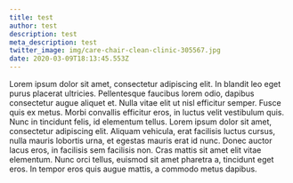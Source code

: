 ```yaml
---
title: test
author: test
description: test
meta_description: test
twitter_image: img/care-chair-clean-clinic-305567.jpg
date: 2020-03-09T18:13:45.553Z
---
```

Lorem ipsum dolor sit amet, consectetur adipiscing elit. In blandit leo eget purus placerat ultricies. Pellentesque faucibus lorem odio, dapibus consectetur augue aliquet et. Nulla vitae elit ut nisl efficitur semper. Fusce quis ex metus. Morbi convallis efficitur eros, in luctus velit vestibulum quis. Nunc in tincidunt felis, id elementum tellus. Lorem ipsum dolor sit amet, consectetur adipiscing elit. Aliquam vehicula, erat facilisis luctus cursus, nulla mauris lobortis urna, et egestas mauris erat id nunc. Donec auctor lacus eros, in facilisis sem facilisis non. Cras mattis sit amet elit vitae elementum. Nunc orci tellus, euismod sit amet pharetra a, tincidunt eget eros. In tempor eros quis augue mattis, a commodo metus dapibus.
